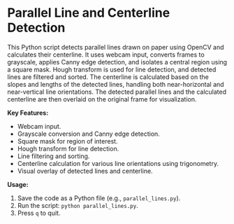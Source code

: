 # Parallel Line and Centerline Detection

This Python script detects parallel lines drawn on paper using OpenCV and calculates their centerline. It uses webcam input, converts frames to grayscale, applies Canny edge detection, and isolates a central region using a square mask. Hough transform is used for line detection, and detected lines are filtered and sorted. The centerline is calculated based on the slopes and lengths of the detected lines, handling both near-horizontal and near-vertical line orientations. The detected parallel lines and the calculated centerline are then overlaid on the original frame for visualization.

**Key Features:**

*   Webcam input.
*   Grayscale conversion and Canny edge detection.
*   Square mask for region of interest.
*   Hough transform for line detection.
*   Line filtering and sorting.
*   Centerline calculation for various line orientations using trigonometry.
*   Visual overlay of detected lines and centerline.

**Usage:**

1.  Save the code as a Python file (e.g., `parallel_lines.py`).
2.  Run the script: `python parallel_lines.py`.
3.  Press `q` to quit.
